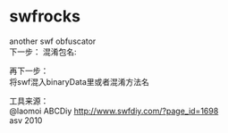 swfrocks
========

another swf obfuscator   
下一步：  混淆包名:  

再下一步：  
将swf混入binaryData里或者混淆方法名 


工具来源：  
@laomoi    ABCDiy http://www.swfdiy.com/?page_id=1698  
asv 2010
